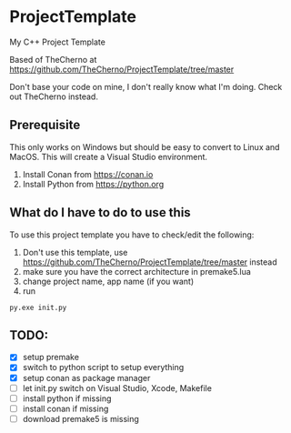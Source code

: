 # ProjectTemplate
My C++ Project Template

Based of TheCherno at https://github.com/TheCherno/ProjectTemplate/tree/master

Don't base your code on mine, I don't really know what I'm doing. Check out TheCherno instead.

## Prerequisite
This only works on Windows but should be easy to convert to Linux and MacOS. This will create a Visual Studio environment.

1. Install Conan from https://conan.io
2. Install Python from https://python.org

## What do I have to do to use this
To use this project template you have to check/edit the following:

1. Don't use this template, use https://github.com/TheCherno/ProjectTemplate/tree/master instead
2. make sure you have the correct architecture in premake5.lua
3. change project name, app name (if you want)
4. run 
``` 
py.exe init.py
```

## TODO:
- [x] setup premake
- [x] switch to python script to setup everything
- [x] setup conan as package manager
- [ ] let init.py switch on Visual Studio, Xcode, Makefile
- [ ] install python if missing
- [ ] install conan if missing
- [ ] download premake5 is missing